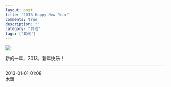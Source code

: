 ```yaml
---
layout: post
title: "2013 Happy New Year"
comments: true
description: ""
category: "其他"
tags: ["其他"]
---
```


![](http://ww3.sinaimg.cn/mw690/493b785ajw1e0dhq58pgaj.jpg)

新的一年，2013，新年快乐！

---------------------
2013-01-01 01:08<br />
木頭